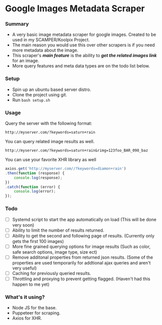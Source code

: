 # Google Images Metadata Scraper

### Summary
- A very basic image metadata scraper for google images. Created to be used in my SCAMPER/Koolpix Project.
- The main reason you would use this over other scrapers is if you need more metadata about the image.
- This scraper's ***main feature*** is the ability to ***get the related images link*** for an image.
- More query features and meta data types are on the todo list below.

### Setup
- Spin up an ubuntu based server distro.
- Clone the project using git.
- Run `bash setup.sh`

### Usage
Query the server with the following format:

`http://myserver.com/?keywords=saturn+rain`

You can query related image results as well.

`http://myserver.com/?keywords=saturn+rain&rimg=123foo_BAR_098_baz`

You can use your favorite XHR library as well

```javascript
axios.get('http://myserver.com//?keywords=diamon+rain')
.then(function (response) {
    console.log(response);
})
.catch(function (error) {
    console.log(error);
});
```
### 
### Todo
- [ ] Systemd script to start the app automatically on load (This will be done very soon)
- [ ] Ability to limit the number of results returned.
- [ ] Ability to get the second and following page of results. (Currently only gets the first 100 images)
- [ ] More fine grained querying options for image results (Such as color, safe search options, image type, size ect)
- [ ] Remove additonal properties from returned json results. (Some of the properties are used temporarily for addtional ajax queries and aren't very useful)
- [ ] Caching for previously queried results.
- [ ] Throttling and proxying to prevent getting flagged. (Haven't had this happen to me yet)

### 
### What's it using?
- Node JS for the base.
- Puppeteer for scraping.
- Axios for XHR.
